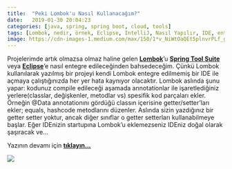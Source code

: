 ```yaml
---
title:  "Peki Lombok'u Nasıl Kullanacağım?"
date:   2019-01-30 20:04:23
categories: [java, spring, spring boot, cloud, tools]
tags: [Lombok, nedir, örnek, Eclipse, IntelliJ, Nasıl Yapılır, IDE, entegre, mehmet cem yücel, mehmet, cem, yücel, yucel, Data, Getter, Setter, Slf4j, Project lombok]
image: https://cdn-images-1.medium.com/max/150/1*v_NiWtOaQEt5plnvrPLf_g.jpeg
---
```


Projelerimde artık olmazsa olmaz haline gelen <a style="font-weight:bold" href="https://projectlombok.org/?utm_source=mehmetcemyucel.com&utm_medium=refferal&utm_campaign=blog" target="_blank">Lombok</a>’u <a style="font-weight:bold" href="https://spring.io/tools?utm_source=mehmetcemyucel.com&utm_medium=refferal&utm_campaign=blog" target="_blank">Spring Tool Suite</a> veya <a style="font-weight:bold" href="https://www.eclipse.org/downloads/?utm_source=mehmetcemyucel.com&utm_medium=refferal&utm_campaign=blog" target="_blank">Eclipse</a>’e nasıl entegre edileceğinden bahsedeceğim. Çünkü Lombok kullanılarak yazılmış bir projeyi kendi Lombok entegre edilmemiş bir IDE ile açmaya çalıştığınızda her yer hata kaynıyor olacaktır. Lombok aslında şunu yapar: kodunuz compile edileceği aşamada annotationlar ile işaretlediğiniz yerlere(classlar, değişkenler, metodlar vs) spesifik kod parçaları ekler. Örneğin @Data annotationını gördüğü classın içerisine getter/setter’ları ekler; equals, hashcode metodlarını düzenler. Aslında sizin yazdığınız bir getter setter yoktur, ancak diğer sınıflar o getter setterları kullanabilmeye başlar. Eğer IDEnizin startupına Lombok’u eklemezseniz IDEniz doğal olarak şaşıracak ve...

Yazının devamı için 
<a style="font-weight:bold" href="https://medium.com/mehmetcemyucel/6cdf18a8ee2d?utm_source=mehmetcemyucel.com&utm_medium=refferal&utm_campaign=blog" target="_blank">tıklayın...</a>

![](https://cdn-images-1.medium.com/max/800/1*v_NiWtOaQEt5plnvrPLf_g.jpeg)
